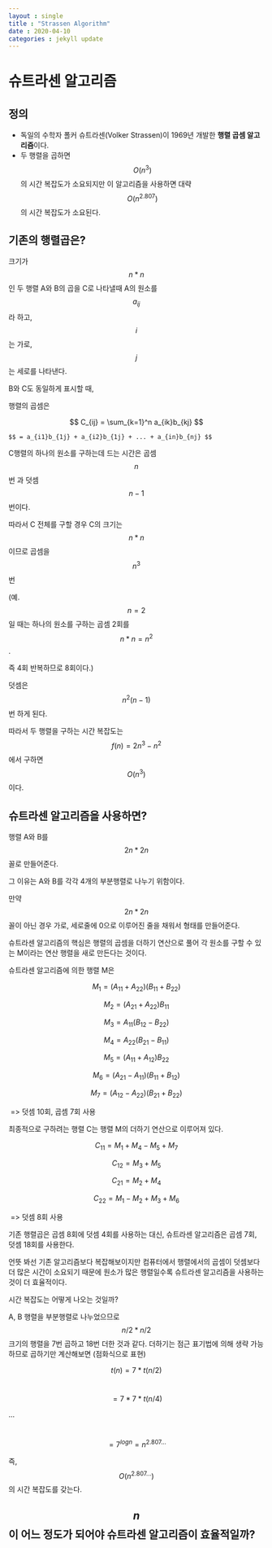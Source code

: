 ```yaml
---
layout : single
title : "Strassen Algorithm"
date : 2020-04-10
categories : jekyll update
---
```


# 슈트라센 알고리즘



## 정의

- 독일의 수학자 폴커 슈트라센(Volker Strassen)이 1969년 개발한 **행렬 곱셈 알고리즘**이다.
- 두 행렬을 곱하면 $$ O(n^3) $$ 의 시간 복잡도가 소요되지만 이 알고리즘을 사용하면 대략 $$ O(n^{2.807}) $$ 의 시간 복잡도가 소요된다.



## 기존의 행렬곱은?

크기가 $$n*n$$인 두 행렬 A와 B의 곱을 C로 나타낼때 A의 원소를 $$ a_{ij} $$ 라 하고, $$ i $$ 는 가로, $$ j $$ 는 세로를 나타낸다.

B와 C도 동일하게 표시할 때, 

행렬의 곱셈은

$$ C_{ij} = \sum_{k=1}^n a_{ik}b_{kj} $$

   	$$ = a_{i1}b_{1j} + a_{i2}b_{1j} + ... + a_{in}b_{nj} $$

C행렬의 하나의 원소를 구하는데 드는 시간은 곱셈 $$n$$번 과 덧셈 $$n-1$$번이다. 

따라서 C 전체를 구할 경우 C의 크기는 $$n*n$$ 이므로 곱셈을 $$n^3$$번 

(예. $$n=2$$일 때는 하나의 원소를 구하는 곱셈 2회를 $$n*n=n^2$$. 

 즉 4회 반복하므로 8회이다.)

 덧셈은 $$n^2(n-1)$$번 하게 된다.

따라서 두 행렬을 구하는 시간 복잡도는 $$ f(n) = 2n^3-n^2 $$에서 구하면 $$O(n^3)$$이다.



## 슈트라센 알고리즘을 사용하면?

행렬 A와 B를 $$2n*2n$$꼴로 만들어준다. 

그 이유는 A와 B를 각각 4개의 부분행렬로 나누기 위함이다. 

만약 $$2n*2n$$꼴이 아닌 경우 가로, 세로줄에 0으로 이루어진 줄을 채워서 형태를 만들어준다.

슈트라센 알고리즘의 핵심은 행렬의 곱셈을 더하기 연산으로 풀어 각 원소를 구할 수 있는 M이라는 연산 행렬을 새로 만든다는 것이다.

슈트라센 알고리즘에 의한 행렬 M은

$$ M_1 = (A_{11}+A_{22})(B_{11}+B_{22}) $$

$$ M_2 = (A_{21}+A_{22})B_{11} $$

$$ M_3 = A_{11}(B_{12}-B_{22}) $$

$$ M_4 = A_{22}(B_{21}-B_{11}) $$

$$ M_5 = (A_{11} + A_{12})B_{22} $$

$$ M_6 = (A_{21}-A_{11})(B_{11}+B_{12}) $$

$$ M_7 = (A_{12}-A_{22})(B_{21}+B_{22}) $$

​	=> 덧셈 10회, 곱셈 7회 사용



최종적으로 구하려는 행렬 C는 행렬 M의 더하기 연산으로 이루어져 있다.

$$ C_{11} = M_1+M_4-M_5+M_7 $$

$$ C_{12} = M_3+M_5 $$

$$ C_{21} = M_2+M_4 $$

$$ C_{22} = M_1-M_2+M_3+M_6 $$

​	=> 덧셈 8회 사용



기존 행렬곱은 곱셈 8회에 덧셈 4회를 사용하는 대신, 슈트라센 알고리즘은 곱셈 7회, 덧셈 18회를 사용한다. 

언뜻 봐선 기존 알고리즘보다 복잡해보이지만 컴퓨터에서 행렬에서의 곱셈이 덧셈보다 더 많은 시간이 소요되기 때문에 원소가 많은 행렬일수록 슈트라센 알고리즘을 사용하는 것이 더 효율적이다.

시간 복잡도는 어떻게 나오는 것일까?

A, B 행렬을 부분행렬로 나누었으므로 $$ n/2 * n/2 $$ 크기의 행렬을 7번 곱하고 18번 더한 것과 같다. 더하기는 점근 표기법에 의해 생략 가능하므로  곱하기만 계산해보면 (점화식으로 표현)

$$ t(n) = 7*t(n/2) $$

​		 $$  = 7*7*t(n/4) $$

...

​    	 $$ =7^{logn} = n^{2.807...} $$

즉, $$ O(n^{2.807...}) $$의 시간 복잡도를 갖는다.



## $$n$$이 어느 정도가 되어야 슈트라센 알고리즘이 효율적일까?

